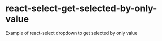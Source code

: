 # react-select-get-selected-by-only-value
Example of react-select dropdown to get selected by only value
